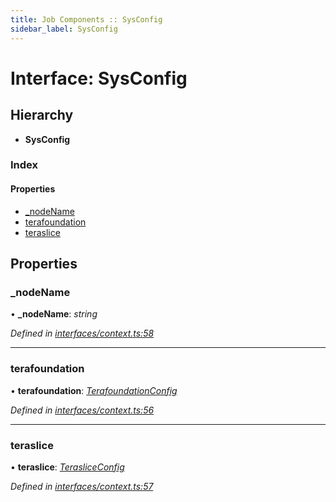 ```yaml
---
title: Job Components :: SysConfig
sidebar_label: SysConfig
---
```


# Interface: SysConfig

## Hierarchy

* **SysConfig**

### Index

#### Properties

* [_nodeName](sysconfig.md#_nodename)
* [terafoundation](sysconfig.md#terafoundation)
* [teraslice](sysconfig.md#teraslice)

## Properties

###  _nodeName

• **_nodeName**: *string*

*Defined in [interfaces/context.ts:58](https://github.com/terascope/teraslice/blob/e7b0edd3/packages/job-components/src/interfaces/context.ts#L58)*

___

###  terafoundation

• **terafoundation**: *[TerafoundationConfig](terafoundationconfig.md)*

*Defined in [interfaces/context.ts:56](https://github.com/terascope/teraslice/blob/e7b0edd3/packages/job-components/src/interfaces/context.ts#L56)*

___

###  teraslice

• **teraslice**: *[TerasliceConfig](terasliceconfig.md)*

*Defined in [interfaces/context.ts:57](https://github.com/terascope/teraslice/blob/e7b0edd3/packages/job-components/src/interfaces/context.ts#L57)*
